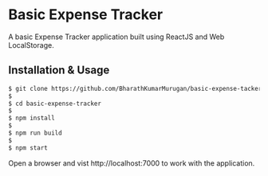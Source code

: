 # Basic Expense Tracker

A basic Expense Tracker application built using ReactJS and Web LocalStorage.


## Installation & Usage
```bash
$ git clone https://github.com/BharathKumarMurugan/basic-expense-tacker.git
$
$ cd basic-expense-tracker
$
$ npm install
$
$ npm run build
$
$ npm start
```

Open a browser and vist http://localhost:7000 to work with the application.
